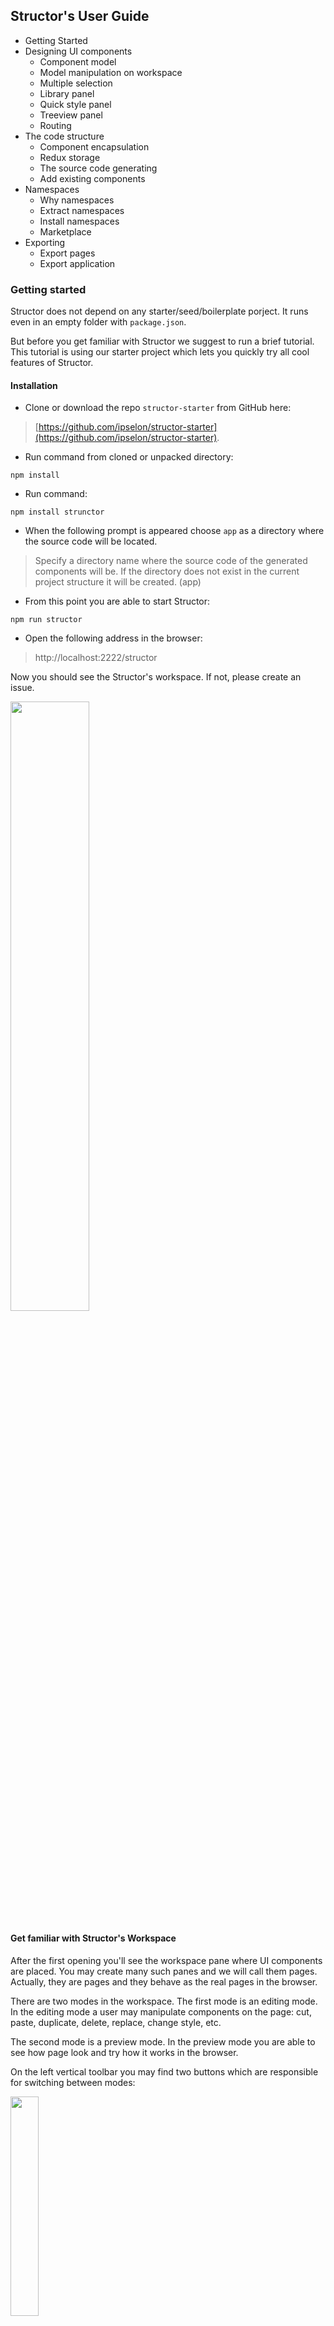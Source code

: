 ## Structor's User Guide

* Getting Started
* Designing UI components
    * Component model
    * Model manipulation on workspace
    * Multiple selection
    * Library panel
    * Quick style panel
    * Treeview panel
    * Routing
* The code structure
    * Component encapsulation
    * Redux storage
    * The source code generating
    * Add existing components
* Namespaces
    * Why namespaces
    * Extract namespaces
    * Install namespaces
    * Marketplace
* Exporting
    * Export pages
    * Export application

### Getting started

Structor does not depend on any starter/seed/boilerplate porject. It runs even in an empty folder with `package.json`.

But before you get familiar with Structor we suggest to run a brief tutorial. This tutorial is using our starter project which lets you quickly try all cool features of Structor.

#### Installation

* Clone or download the repo `structor-starter` from GitHub here: 

> [https://github.com/ipselon/structor-starter](https://github.com/ipselon/structor-starter).

* Run command from cloned or unpacked directory:
```
npm install
```
* Run command:
```
npm install strunctor
```
* When the following prompt is appeared choose `app` as a directory where the source code will be located.
> Specify a directory name where the source code of the generated components will be.
 If the directory does not exist in the current project structure it will be created.
 (app)
 
* From this point you are able to start Structor:
```
npm run structor
```

* Open the following address in the browser:

> http://localhost:2222/structor

Now you should see the Structor's workspace. If not, please create an issue.

<p align="left">
  <img width="50%" src="https://raw.githubusercontent.com/ipselon/structor/dev-05/docs/img/structor-workspace-first-opening.png" />
</p>

#### Get familiar with Structor's Workspace

After the first opening you'll see the workspace pane where UI components are placed. You may create many such panes and we will call them pages. Actually, they are pages and they behave as the real pages in the browser.

There are two modes in the workspace. The first mode is an editing mode. In the editing mode a user may manipulate components on the page: cut, paste, duplicate, delete, replace, change style, etc. 

The second mode is a preview mode. In the preview mode you are able to see how page look and try how it works in the browser.

On the left vertical toolbar you may find two buttons which are responsible for switching between modes:

<p align="left">
  <img width="30%" src="https://raw.githubusercontent.com/ipselon/structor/dev-05/docs/img/structor-workspace-mode-switch-btns.png" />
</p>

On this stage of the tutorial the current page is in the edit mode.

On a separate note, we should understand what is a component and component model in terms of the Structor's workspace. The page in the workspace consists of multiple React components which are described in JSON format with a simple tree structure. Consequently, we may tell that a page model (tree) includes many components' models (leaves and branches).

```json5
01  "type": "Panel",
02  "children": [
03      {
04        "type": "Input",
05        "props": {
06          "type": "text",
07          "hasFeedback": true,
08          "placeholder": "Enter value",
09          "label": "Label for input"
10        }
11      },
12      {
13        "type": "Button",
14        "props": {
15          "bsStyle": "default"
16        },
17        "children": [
18          {
19            "type": "span",
20            "text": "Default"
21          }
22        ]
23      }
24  ]
```

The ***type*** field tells which React component should be rendered. In line `01` of the model we can see that type has a value of ***Panel***. ***Panel*** is a one of the components in the application source code.

**It means that you are able to select and manipulate only the components which are described in page's model. Shortly speaking, you can not select a component or element which is in the React component source code**

Let's start to compose something interesting. If you didn't select some component on the page yet, please do this by clicking on the text element right in the center of the current page.

<p align="left">
  <img width="50%" src="https://raw.githubusercontent.com/ipselon/structor/dev-05/docs/img/structor-workspace-selected-component.png" />
</p>

As usual we are not able to precisely select something on the Web page by simple clicking on a sibling area. That is why Structor presents a few ways to adjust the selection.

The firs way is to use a breadcrumbs control in the top toolbar of the workspace. The breadcrumbs control lets you see the path in the page model to the selected component. Also it allows you to select another component from this path by clicking on a path's node. In order to simplify understanding which component on the page corresponds to the node you are going to select, the corresponded component will be highlighted on the page once you hover over the path's node.

<p align="left">
  <img width="30%" src="https://raw.githubusercontent.com/ipselon/structor/dev-05/docs/img/structor-workspace-breadcrumbs-control.png" />
</p>

> BTW, when you hovering over the page you may see highlignted borders of the components, that greatly simplify the component hunting on the page.

Also, there is a commonly used way to see the page structure in Structor. There is a bottom panel with a tree view representation of the page model. You can select components in the treeview as well as in the breadcrumbs control. Please find a button on the left vertical toolbar and switch it on:

<p align="left">
  <img width="50%" src="https://raw.githubusercontent.com/ipselon/structor/dev-05/docs/img/structor-workspace-bottom-treeview.png" />
</p>

Now please select `h3` element on the page. We are going to replace this component with a simple HTML `div`. 

There are also a couple ways to add new component on the page. One way is to pick up needed component in a library panel. Click on the button with plus icon on the vertical left toolbar to see the library panel:

<p align="left">
  <img width="50%" src="https://raw.githubusercontent.com/ipselon/structor/dev-05/docs/img/structor-workspace-library-panel.png" />
</p>

The current version of Structor ships with a couple of React components and with many HTML elements in its library. Open `HTML` group in the library panel and find `div` item in the list. Then just click on it - you'll see the green message which tells that `div` component was copied into a clipboard.

The clipboard is a buffer which may temporary hold one or many components (please find about multiple selection in [Multiple Selection] section) until you clear the clipboard.

> As you can see, we are using a _Copy & Paste_ approach instead of a _Drag and Drop_ as many other similar tools do.

Having copied `div` into the clipboard we can replace `h3` with the clipboard by clicking on `Replace` button. Click on one of the following `Replace` buttons on the workspace:

<p align="left">
  <img width="20%" src="https://github.com/ipselon/structor/blob/dev-05/docs/img/structor-workspace-replace-btn-component.png" />
</p>
<br/>
<p align="left">
  <img width="20%" src="https://raw.githubusercontent.com/ipselon/structor/dev-05/docs/img/structor-workspace-replace-btn-toolbar.png" />
</p>
<br/>
<p align="left">
  <img width="20%" src="https://raw.githubusercontent.com/ipselon/structor/dev-05/docs/img/structor-workspace-replace-btn-treeview.png" />
</p>

Keep `div` component selected. Now we try to change style of this `div`. We will use a quick style panel to make it faster. However, there is a way to change JSON component's model through the component editor.

Click on the button with brush icon on the left vertical toolbar. It opens a rightside panel with quick CSS styles which may be applied to the selected component's model. Set the following styles:
* __Layout__ `display: flex`, `flexDirection: row`, `justifyContent: center`
* __Box Model__ `padding: 1em`

<p align="left">
  <img width="70%" src="https://raw.githubusercontent.com/ipselon/structor/dev-05/docs/img/structor-workspace-quickstyle-panel.png" />
</p>

Now we will replace `span` element inside of the `div` by a tuple of components nested in each other. Clear the clipboard by clicking on `New in clibpoard` label.

<p align="left">
  <img width="30%" src="https://raw.githubusercontent.com/ipselon/structor/dev-05/docs/img/structor-workspace-clear-clipboard.png" />
</p>

Be sure that clipboard is empty, then select `span` inside of the `div` and click on `Replace` button. We'll see a dialog where we can type a name of component from the library which will be placed insead of `span`. Additionaly, we can type a series of components delimited by dot that lets us add multiple components nested in each other.

Type two `div` components: `div`.`div` and submit action.

<p align="left">
  <img width="40%" src="https://raw.githubusercontent.com/ipselon/structor/dev-05/docs/img/structor-workspace-tuple-inserting.png" />
</p>

As we may see, we have a hierarchy of 3 nested divs. You can easily check it out on the bottom panel in treeview.

Select the innermost `div` and click on the circle button with plus sign on it underneath of the selected component:

<p align="left">
  <img width="20%" src="https://raw.githubusercontent.com/ipselon/structor/dev-05/docs/img/structor-workspace-insert-after-btn.png" />
</p>

This action appends a new component after the selected one. Type `button` name in the insertion dialog, and after `button` is appended set its style to `padding: 1em`.

Then we have to change the texts of `span` and `button`. Open the bottom treeview panel, and just click on the text - it allows to change text right in the place:

<p align="left">
  <img width="50%" src="https://raw.githubusercontent.com/ipselon/structor/dev-05/docs/img/structor-workspace-change-text-inplace.png" />
</p>

Change `span` text to "Count: 0", and `button` text to "Increase count". As the result of our manipulation the following composition should be:

<p align="left">
  <img width="70%" src="https://raw.githubusercontent.com/ipselon/structor/dev-05/docs/img/structor-workspace-result-composition.png" />
</p>

On the current stage of this tutorial we already learned:
* What are page and component models in terms of Structor
* How to view and navigate the component hierarhy in different ways
* How to add new components on the page using the library panel and clipboard
* How to add new components on the page using the quick insertion dialog
* How to change a component's model style using the quick style panel

In the next stages of the tutorial we will learn how to generate a scaffold for new React component. And how to export pages and build a Web App.

#### Generating React components

Structor ships with a couple source code generators for React component scaffolds. We are not going to discuss here how it works and how it can be customized. So, please keep in mind that any scaffold template may be changed to fit your requirements easily.

Now we are going to generate a scaffold for simple React component which will have equal look and feel as our composition which we made above.

Select the topmost `div` in the hierarchy of the current page, and click `Generate Component` button on the top toolbar of the workspace.

<p align="left">
  <img width="50%" src="https://raw.githubusercontent.com/ipselon/structor/dev-05/docs/img/generators-generate-component-btn.png" />
</p>

We will see a start page of the generator wizard, where we have to choose what component we want to generate.

<p align="left">
  <img width="50%" src="https://raw.githubusercontent.com/ipselon/structor/dev-05/docs/img/generators-list.png" />
</p>

Here we run `react-component` generator. The next step requires to enter a name of new component and/or a namespace for component.

<p align="left">
  <img width="50%" src="https://raw.githubusercontent.com/ipselon/structor/dev-05/docs/img/generators-enter-name.png" />
</p>

On this note we should step aside a bit and try to understand what the source code and its structure we will have after generation. The only requirement from Structor is to use a certain type of the source code structure. We will discuss the structure and motives to use it in the guide's chapters. But on this step please keep in mind the following structure of components possible to use with Structor:

```
<APP_DIR>
    components/
        <COMPONENT_NAME>
            index.js - React component
    containers/
        <CONTAINER_NAME>
            index.js - Redux container
            actions.js
            constants.js
            reducer.js
            sagas.js
            selectors.js
    modules/
        <NAMESPACE_NAME>/
            components/
                <COMPONENT_NAME>
                    index.js - React component
            containers/
                <CONTAINER_NAME>
                    index.js - Redux container
                    actions.js
                    constants.js
                    reducer.js
                    sagas.js
                    selectors.js
            index.js - components and containers index
            reducer.js - composition of containers' reducers
            sagas.js - composition of containers' sagas
```

> As far as Stuctor may manipulate a significant amount of the components they may have conflicting names (equal names), to avoid this situation we are using namespaces. More about motives to use `modules` structure along with `components` and `containers` please read here: [Additional Guidelines For (Redux) Project Structure](https://jaysoo.ca/2016/12/12/additional-guidelines-for-project-structure/#what-to-do-with-common-components)

Enter `Counter` as a new name of React component, and enter `Tutorial` as a namespace. We are going to create a new namespace with `Counter` component. Although we can create a component without any namespace and place it just in `components` folder, but we should create the namespace in order to learn how to extract and install namespaces using Structor.

Next step gives us options for a few variants of the future scaffold. We are leaving all options as they are and proceeding to the next step.

Here is a preview of the generated source code.

<p align="left">
  <img width="70%" src="https://raw.githubusercontent.com/ipselon/structor/dev-05/docs/img/generators-source-review.png" />
</p>

Click to install the source code. After the Webpack compiler finished switch to the preview mode and try to click on the `Increase counter` button. The counter will not be increased. That is why we need to change the source code to make it something valuable.

Open `index.js` file in the directory:
```
<PROJECT_DIR>/app/modules/Tutorial/components/Counter
```

And replace generated code with the following example (you may do your changes as well). Also, please observe that your changes are applied in the preview page almost immediatelly.

```javascript
/**
 *
 * Counter
 *
 */

import React, { Component, PropTypes } from 'react';

class Counter extends Component { // eslint-disable-line react/prefer-stateless-function

  constructor(props) {
    super(props);
    this.state = {
      counterValue: 0,
    };
  }

  handleIncrease = (e) => {
    e.stopPropagation();
    e.preventDefault();
    this.setState({counterValue: this.state.counterValue + 1});
  };

  render() {
    const {counterValue} = this.state; // eslint-disable-line
    return (
      <div style={{ padding: '1em', flexDirection: 'row', justifyContent: 'center', display: 'flex' }}>
        <div>
          <div>
            <span>Count: {counterValue}</span>
          </div>
          <button
            style={{ padding: '1em' }}
            onClick={this.handleIncrease}
          >
            <span>Increase count</span>
          </button>
        </div>
      </div>
      ); // eslint-disable-line
  }
}

export default Counter;
```

Now clicking on the button will increase the counter value.

<p align="left">
  <img width="50%" src="https://raw.githubusercontent.com/ipselon/structor/dev-05/docs/img/generators-component-preview.png" />
</p>

On this stage we learned:
* What the source code structure is used by Structor
* How to generate the source code of simple React component
* Hot reloading is working in the Structor workspace for any mode

Here we are ready to learn how to export the workspace pages and build an application in Structor Starter App.

#### Exporting pages and building App

This step is not necessary to the projects which have own building process and requre to add components manually into appliation pages. Structor Starter App does not have a sophisticated app building process in terms of granularity, optimisation, etc. This step is mostly for the learning purpose. But it greatly helps to generate the pages for Web Application which may be constantly changed in the Structor workspace.

Click on the button with book icon on on the left vertical toolbar. This will show us a list of available pages. We were not discussing how pages can be created in Structor because this is a pretty simple action. 

In the top of the list we may see two buttons: `Export Pages` and `Export App`. `Export Pages` responsible for generating the source code for selected pages. And `Export App` button generates not only the pages' source code, but also the source code for entry point in terms of Webpack compiler.

<p align="left">
  <img width="50%" src="https://raw.githubusercontent.com/ipselon/structor/dev-05/docs/img/export-page-list-panel.png" />
</p>

As far as we are going to build application, we are choosing `Export App`. The modal dialog will worn us about what files will be generated and if there are some existing they will be rewritten.

After we saw a green message about a successfull exporting, we may find new folder `<APP_DIR>/routes` along with other files for React/Redux application. Please find the compiled bundle of the application in `<PROJECT_DIR>/build` directory.

Go to the terminal and run following command:
```
npm run start:production
```

This command initiates a building process of our application and starts an Express server instance on `3000` port. After the server is started we may open `http://localhost:3000` address in our browser.

On this stage we learned:
* How to export pages and generate the files for building an app

In the next stage we are going to learn how to extract the source code of namespaces as sharable Structor namespaces lib. And how to install such libs from Structor Market or from a local directory.

...


